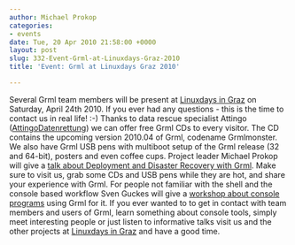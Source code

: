 ```yaml
---
author: Michael Prokop
categories:
- events
date: Tue, 20 Apr 2010 21:58:00 +0000
layout: post
slug: 332-Event-Grml-at-Linuxdays-Graz-2010
title: 'Event: Grml at Linuxdays Graz 2010'

---
```

Several Grml team members will be present at [Linuxdays in Graz](http://www.linuxtage.at/) on Saturday, April 24th 2010\. If you ever had any questions \- this is the time to contact us in real life! :\-)
Thanks to data rescue specialist Attingo ([Attingo](http://www.attingo.com/)[Datenrettung](http://www.attingo.com/)) we can offer free Grml CDs to every visitor. The CD contains the upcoming version 2010\.04 of Grml, codename Grmlmonster. We also have Grml USB pens with multiboot setup of the Grml release (32 and 64\-bit), posters and even coffee cups.
Project leader Michael Prokop will give a [talk about Deployment and Disaster Recovery with Grml](http://www.linuxtage.at/grml/). Make sure to visit us, grab some CDs and USB pens while they are hot, and share your experience with Grml. For people not familiar with the shell and the console based workflow Sven Guckes will give a [workshop about console programs](http://www.linuxtage.at/texttools/) using Grml for it.
If you ever wanted to to get in contact with team members and users of Grml, learn something about console tools, simply meet interesting people or just listen to informative talks visit us and the other projects at [Linuxdays in Graz](http://www.linuxtage.at/) and have a good time.
